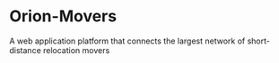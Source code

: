 # Orion-Movers
A web application platform that connects the largest network of short-distance  relocation movers
